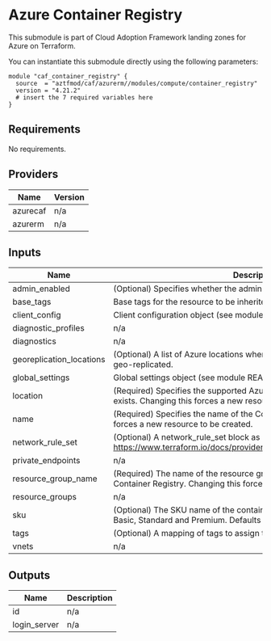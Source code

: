 # Azure Container Registry

This submodule is part of Cloud Adoption Framework landing zones for Azure on Terraform.

You can instantiate this submodule directly using the following parameters:

```
module "caf_container_registry" {
  source  = "aztfmod/caf/azurerm//modules/compute/container_registry"
  version = "4.21.2"
  # insert the 7 required variables here
}
```

<!-- BEGINNING OF PRE-COMMIT-TERRAFORM DOCS HOOK -->
## Requirements

No requirements.

## Providers

| Name | Version |
|------|---------|
| azurecaf | n/a |
| azurerm | n/a |

## Inputs

| Name | Description | Type | Default | Required |
|------|-------------|------|---------|:--------:|
| admin\_enabled | (Optional) Specifies whether the admin user is enabled. Defaults to false. | `bool` | `false` | no |
| base\_tags | Base tags for the resource to be inherited from the resource group. | `map` | n/a | yes |
| client\_config | Client configuration object (see module README.md). | `any` | n/a | yes |
| diagnostic\_profiles | n/a | `map` | `{}` | no |
| diagnostics | n/a | `map` | `{}` | no |
| georeplication\_locations | (Optional) A list of Azure locations where the container registry should be geo-replicated. | `any` | `null` | no |
| global\_settings | Global settings object (see module README.md) | `any` | n/a | yes |
| location | (Required) Specifies the supported Azure location where the resource exists. Changing this forces a new resource to be created. | `any` | n/a | yes |
| name | (Required) Specifies the name of the Container Registry. Changing this forces a new resource to be created. | `string` | n/a | yes |
| network\_rule\_set | (Optional) A network\_rule\_set block as documented https://www.terraform.io/docs/providers/azurerm/r/container_registry.html | `map` | `{}` | no |
| private\_endpoints | n/a | `map` | `{}` | no |
| resource\_group\_name | (Required) The name of the resource group in which to create the Container Registry. Changing this forces a new resource to be created. | `any` | n/a | yes |
| resource\_groups | n/a | `map` | `{}` | no |
| sku | (Optional) The SKU name of the container registry. Possible values are Basic, Standard and Premium. Defaults to Basic | `string` | `"Basic"` | no |
| tags | (Optional) A mapping of tags to assign to the resource. | `map` | `{}` | no |
| vnets | n/a | `map` | `{}` | no |

## Outputs

| Name | Description |
|------|-------------|
| id | n/a |
| login\_server | n/a |

<!-- END OF PRE-COMMIT-TERRAFORM DOCS HOOK -->